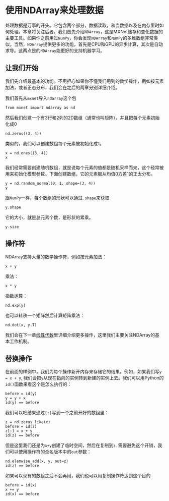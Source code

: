 # 使用NDArray来处理数据

处理数据是万事的开头。它包含两个部分，数据读取，和当数据以及在内存里时如何处理。本章将关注后者。我们首先介绍`NDArray`，这是MXNet储存和变化数据的主要工具。如果你之前用过`NumPy`，你会发现`NDArray`和`NumPy`的多维数组非常类似。当然，`NDArray`提供更多的功能，首先是CPU和GPU的异步计算，其次是自动求导。这两点是的`NDArray`能更好的支持机器学习。

## 让我们开始

我们先介绍最基本的功能。不用担心如果你不懂我们用到的数学操作，例如按元素加法，或者正态分布，我们会在之后的两章分别详细介绍。

我们首先从`mxnet`导入`ndarray`这个包

```{.python .input}
from mxnet import ndarray as nd
```

然后我们创建一个有3行和2列的2D数组（通常也叫矩阵），并且把每个元素初始化成0

```{.python .input}
nd.zeros((3, 4))
```

类似的，我们可以创建数组每个元素被初始化成1。

```{.python .input}
x = nd.ones((3, 4))
x
```

我们经常需要创建随机数组，就是说每个元素的值都是随机采样而来，这个经常被用来初始化模型参数。下面创建数组，它的元素服从均值0方差1的正太分布。

```{.python .input}
y = nd.random_normal(0, 1, shape=(3, 4))
y
```

跟`NumPy`一样，每个数组的形状可以通过`.shape`来获取

```{.python .input}
y.shape
```

它的大小，就是总元素个数，是形状的累乘。

```{.python .input}
y.size
```

## 操作符

NDArray支持大量的数学操作符，例如按元素加法：

```{.python .input}
x + y
```

乘法：

```{.python .input}
x * y
```

指数运算：

```{.python .input}
nd.exp(y)
```

也可以转秩一个矩阵然后计算矩阵乘法：

```{.python .input}
nd.dot(x, y.T)
```

我们会在下一章[线性代数](P01-C03-linear-algebra.md)里详细介绍更多操作，这里我们主要关注NDArray的基本工作机制。

## 替换操作

在前面的样例中，我们为每个操作新开内存来存储它的结果。例如，如果我们写`y = x + y`, 我们会把`y`从现在指向的实例转到新建的实例上去。我们可以用Python的`id()`函数来看这个是怎么执行的：

```{.python .input}
before = id(y)
y = y + x
id(y) == before
```

我们可以吧结果通过`[:]`写到一个之前开好的数组里：

```{.python .input}
z = nd.zeros_like(x)
before = id(z)
z[:] = x + y
id(z) == before
```

但是这里我们还是为`x+y`创建了临时空间，然后在复制到`z`. 需要避免这个开销，我们可以使用操作符的全名版本中的`out`参数：

```{.python .input}
nd.elemwise_add(x, y, out=z)
id(z) == before
```

如果可以现有的数组之后不会再用，我们也可以用复制操作符达到这个目的
```{.python .input}
before = id(x)
x += y
id(x) == before
```
